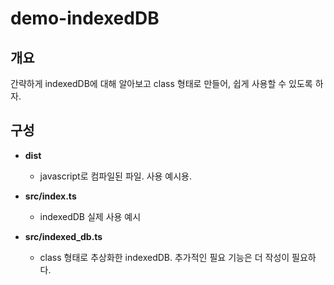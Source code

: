 # demo-indexedDB

## 개요

간략하게 indexedDB에 대해 알아보고 class 형태로 만들어, 쉽게 사용할 수 있도록 하자.

## 구성

- **dist**

  - javascript로 컴파일된 파일. 사용 예시용.

- **src/index.ts**

  - indexedDB 실제 사용 예시

- **src/indexed_db.ts**
  - class 형태로 추상화한 indexedDB. 추가적인 필요 기능은 더 작성이 필요하다.
